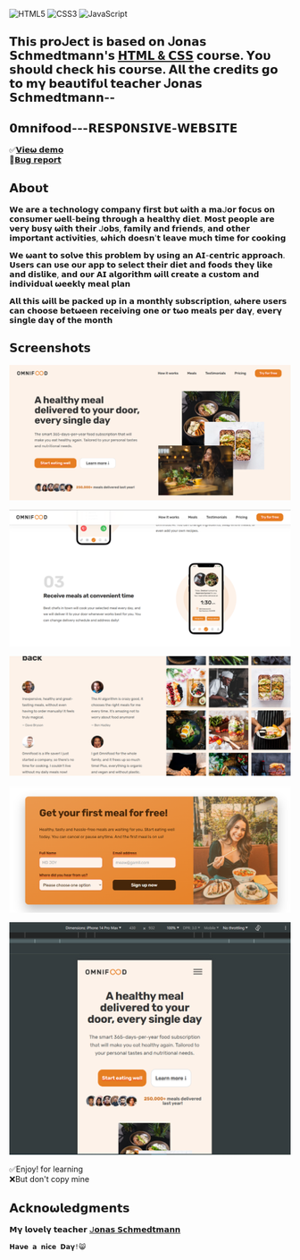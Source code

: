![HTML5](https://img.shields.io/badge/html5-%23E34F26.svg?style=for-the-badge&logo=html5&logoColor=white) ![CSS3](https://img.shields.io/badge/css3-%231572B6.svg?style=for-the-badge&logo=css3&logoColor=white) ![JavaScript](https://img.shields.io/badge/javascript-%23F7DF1E.svg?style=for-the-badge&logo=javascript&logoColor=black)

## 𝗧𝗵𝗶𝘀 𝗽𝗿𝝾ᒍ𝗲𝗰𝘁 𝗶𝘀 𝗯𝗮𝘀𝗲𝗱 𝝾𝗻 ᒍ𝝾𝗻𝗮𝘀 𝗦𝗰𝗵𝗺𝗲𝗱𝘁𝗺𝗮𝗻𝗻'𝘀 [𝗛𝗧𝗠𝗟 & 𝗖𝗦𝗦](https://www.udemy.com/user/jonasschmedtmann/) 𝗰𝝾𝞄𝗿𝘀𝗲. 𝝪𝝾𝞄 𝘀𝗵𝝾𝞄𝗹𝗱 𝗰𝗵𝗲𝗰𝗸 𝗵𝗶𝘀 𝗰𝝾𝞄𝗿𝘀𝗲. 𝝖𝗹𝗹 𝘁𝗵𝗲 𝗰𝗿𝗲𝗱𝗶𝘁𝘀 𝗴𝝾 𝘁𝝾 𝗺𝝲 𝗯𝗲𝗮𝞄𝘁𝗶𝗳𝞄𝗹 𝘁𝗲𝗮𝗰𝗵𝗲𝗿 ᒍ𝝾𝗻𝗮𝘀 𝗦𝗰𝗵𝗺𝗲𝗱𝘁𝗺𝗮𝗻𝗻--

## 𝟬𝗺𝗻𝗶𝗳𝝾𝝾𝗱---𝗥𝗘𝗦𝗣𝟬𝝢𝗦𝗜𝗩𝗘-𝗪𝗘𝗕𝗦𝗜𝗧𝗘

✅[𝗩𝗶𝗲𝞈 𝗱𝗲𝗺𝝾](https://ph0enix46.github.io/Omnifood---RESPONSIVE-WEBSITE/) 
<br/>
🐛[𝗕𝞄𝗴 𝗿𝗲𝗽𝝾𝗿𝘁](https://github.com/pH0enix46/Omnifood---RESPONSIVE-WEBSITE/issues)


## 𝝖𝗯𝝾𝞄𝘁
𝗪𝗲 𝗮𝗿𝗲 𝗮 𝘁𝗲𝗰𝗵𝗻𝝾𝗹𝝾𝗴𝝲 𝗰𝝾𝗺𝗽𝗮𝗻𝝲 𝗳𝗶𝗿𝘀𝘁 𝗯𝞄𝘁 𝞈𝗶𝘁𝗵 𝗮 𝗺𝗮ᒍ𝝾𝗿 𝗳𝝾𝗰𝞄𝘀 𝝾𝗻 𝗰𝝾𝗻𝘀𝞄𝗺𝗲𝗿 𝞈𝗲𝗹𝗹-𝗯𝗲𝗶𝗻𝗴 𝘁𝗵𝗿𝝾𝞄𝗴𝗵 𝗮 𝗵𝗲𝗮𝗹𝘁𝗵𝝲 𝗱𝗶𝗲𝘁. 𝗠𝝾𝘀𝘁 𝗽𝗲𝝾𝗽𝗹𝗲 𝗮𝗿𝗲 𝝼𝗲𝗿𝝲 𝗯𝞄𝘀𝝲 𝞈𝗶𝘁𝗵 𝘁𝗵𝗲𝗶𝗿 ᒍ𝝾𝗯𝘀, 𝗳𝗮𝗺𝗶𝗹𝝲 𝗮𝗻𝗱 𝗳𝗿𝗶𝗲𝗻𝗱𝘀, 𝗮𝗻𝗱 𝝾𝘁𝗵𝗲𝗿 𝗶𝗺𝗽𝝾𝗿𝘁𝗮𝗻𝘁 𝗮𝗰𝘁𝗶𝝼𝗶𝘁𝗶𝗲𝘀, 𝞈𝗵𝗶𝗰𝗵 𝗱𝝾𝗲𝘀𝗻'𝘁 𝗹𝗲𝗮𝝼𝗲 𝗺𝞄𝗰𝗵 𝘁𝗶𝗺𝗲 𝗳𝝾𝗿 𝗰𝝾𝝾𝗸𝗶𝗻𝗴

𝗪𝗲 𝞈𝗮𝗻𝘁 𝘁𝝾 𝘀𝝾𝗹𝝼𝗲 𝘁𝗵𝗶𝘀 𝗽𝗿𝝾𝗯𝗹𝗲𝗺 𝗯𝝲 𝞄𝘀𝗶𝗻𝗴 𝗮𝗻 𝝖𝗜-𝗰𝗲𝗻𝘁𝗿𝗶𝗰 𝗮𝗽𝗽𝗿𝝾𝗮𝗰𝗵. 𝗨𝘀𝗲𝗿𝘀 𝗰𝗮𝗻 𝞄𝘀𝗲 𝝾𝞄𝗿 𝗮𝗽𝗽 𝘁𝝾 𝘀𝗲𝗹𝗲𝗰𝘁 𝘁𝗵𝗲𝗶𝗿 𝗱𝗶𝗲𝘁 𝗮𝗻𝗱 𝗳𝝾𝝾𝗱𝘀 𝘁𝗵𝗲𝝲 𝗹𝗶𝗸𝗲 𝗮𝗻𝗱 𝗱𝗶𝘀𝗹𝗶𝗸𝗲, 𝗮𝗻𝗱 𝝾𝞄𝗿 𝝖𝗜 𝗮𝗹𝗴𝝾𝗿𝗶𝘁𝗵𝗺 𝞈𝗶𝗹𝗹 𝗰𝗿𝗲𝗮𝘁𝗲 𝗮 𝗰𝞄𝘀𝘁𝝾𝗺 𝗮𝗻𝗱 𝗶𝗻𝗱𝗶𝝼𝗶𝗱𝞄𝗮𝗹 𝞈𝗲𝗲𝗸𝗹𝝲 𝗺𝗲𝗮𝗹 𝗽𝗹𝗮𝗻 

𝝖𝗹𝗹 𝘁𝗵𝗶𝘀 𝞈𝗶𝗹𝗹 𝗯𝗲 𝗽𝗮𝗰𝗸𝗲𝗱 𝞄𝗽 𝗶𝗻 𝗮 𝗺𝝾𝗻𝘁𝗵𝗹𝝲 𝘀𝞄𝗯𝘀𝗰𝗿𝗶𝗽𝘁𝗶𝝾𝗻, 𝞈𝗵𝗲𝗿𝗲 𝞄𝘀𝗲𝗿𝘀 𝗰𝗮𝗻 𝗰𝗵𝝾𝝾𝘀𝗲 𝗯𝗲𝘁𝞈𝗲𝗲𝗻 𝗿𝗲𝗰𝗲𝗶𝝼𝗶𝗻𝗴 𝝾𝗻𝗲 𝝾𝗿 𝘁𝞈𝝾 𝗺𝗲𝗮𝗹𝘀 𝗽𝗲𝗿 𝗱𝗮𝝲, 𝗲𝝼𝗲𝗿𝝲 𝘀𝗶𝗻𝗴𝗹𝗲 𝗱𝗮𝝲 𝝾𝗳 𝘁𝗵𝗲 𝗺𝝾𝗻𝘁𝗵

## 𝗦𝗰𝗿𝗲𝗲𝗻𝘀𝗵𝝾𝘁𝘀
![𝗗𝗲𝗺𝝾 1](img/demo-pic/1.png)

![𝗗𝗲𝗺𝝾 2](img/demo-pic/2.png)

![𝗗𝗲𝗺𝝾 3](img/demo-pic/3.png)

![𝗗𝗲𝗺𝝾 4](img/demo-pic/4.png)

![𝗗𝗲𝗺𝝾 5](img/demo-pic/5.png)

✅Enjoy! for learning 
<br/>
❌But don't copy mine

## 𝝖𝗰𝗸𝗻𝝾𝞈𝗹𝗲𝗱𝗴𝗺𝗲𝗻𝘁𝘀
𝗠𝝲 𝗹𝝾𝝼𝗲𝗹𝝲 𝘁𝗲𝗮𝗰𝗵𝗲𝗿 [ᒍ𝝾𝗻𝗮𝘀 𝗦𝗰𝗵𝗺𝗲𝗱𝘁𝗺𝗮𝗻𝗻](https://github.com/jonasschmedtmann)

```
𝗛𝗮𝝼𝗲 𝗮 𝗻𝗶𝗰𝗲 𝗗𝗮𝝲!😸
```
